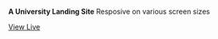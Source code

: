 **A University Landing Site**
Resposive on various screen sizes

[View Live]( https://nhallecn.github.io/University-Landing-Site/)
